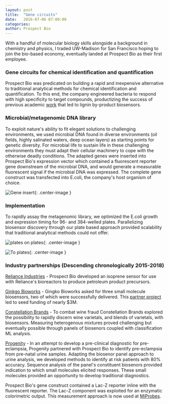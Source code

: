 ```yaml
---
layout: post
title:  "Gene circuits"
date:   2016-07-06 07:00:00
categories:
author: Prospect Bio
---
```

With a handful of molecular biology skills alongside a background in chemistry and physics, I traded UW-Madison for San Francisco hoping to join the bio-based economy, eventually landed at Prospect Bio as their first employee.

### Gene circuits for chemical identification and quantification
Prospect Bio was predicated on building a rapid and inexpensive alternative to traditional analytical methods for chemical identification and quantification. To this end, the company engineered bacteria to respond with high specificity to target compounds, productizing the success of previous academic [work](https://www.pnas.org/content/111/28/10143) that led to lignin by-product biosensors.


### Microbial/metagenomic DNA library
To exploit nature's ability to fit elegant solutions to challenging environments, we used
microbial DNA found in diverse environments (oil fields, highly salinated waters, deep ocean layers)
as starting points for genetic diversity. For microbial life to sustain life in these challenging environments they must adapt their cellular machinery to cope with the otherwise deadly conditions.
The adapted genes were inserted into Prospect Bio's expression vector which contained a fluorescent reporter gene downstream of the microbial DNA, and would generate a measurable fluorescent signal if the microbial DNA was expressed. The complete gene construct was transfected into
E.coli, the company's host organism of choice.

![Gene insert](https://wahorvat.gitlab.io/wahorvat/images/posts/gene-circuits/gene-insert.png){: .center-image }

### Implementation
To rapidly assay the metagenomic library, we optimized the E.coli growth and expression timing for 96- and 384-welled plates. Parallelizing biosensor discovery through our plate based approach provided scalability that traditional analytical methods could not offer.

![plates on plates](https://wahorvat.gitlab.io/wahorvat/images/posts/gene-circuits/workflow-sensors.png){: .center-image }

![To plates](https://wahorvat.gitlab.io/wahorvat/images/posts/gene-circuits/to-plates.png){: .center-image }

### Industry partnerships (Descending chronologically 2015-2018)
[Reliance Industries](https://www.ril.com/) - Prospect Bio developed an isoprene sensor for use with Reliance's bioreactors to produce petroleum product precursors.

[Ginkgo Bioworks](https://www.ginkgobioworks.com/) -
Gingko Bioworks asked for three small molecule biosensors, two of which were successfully delivered. This [partner project](https://synbiobeta.com/ginkgo-bioworks-prospect-bio-will-collaborate-develop-deploy-biosensors/) led to seed funding of nearly $3M.

[Constellation Brands](https://www.cbrands.com/) - To combat wine fraud Constellation Brands explored the possibility to rapidly discern wine varietals, and blends of varietals, with biosensors. Measuring heterogenous mixtures proved challenging but eventually possible through panels of biosenors coupled with classification ML analysis.

[Progenity](https://www.progenity.com/) - In an attempt to develop a pre-clinical diagnostic for pre-eclampsia, Progenity partnered with Prospect Bio to identify pre-eclampsia from pre-natal urine samples. Adapting the biosenor panel approach to urine analysis, we developed methods to identify at risk patients with 80% accuracy. Sequence analysis of the panel's constituent biosenors provided indication to which small molecules elicited responses. These small molecules provided an opportunity to develop traditional diagnostics.

Prospect Bio's gene construct contained a Lac-Z reporter inline with the fluorescent reporter. The Lac-Z component was exploited for an enzymatic colorimetric output. This measurement approach is now used at [MiProbes](https://www.miprobes.de/).
